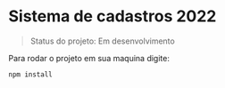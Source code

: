<h1>Sistema de cadastros 2022</h1>

> Status do projeto: Em desenvolvimento

Para rodar o projeto em sua maquina digite:

```
npm install
```
